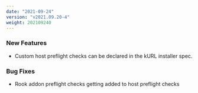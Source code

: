 ```yaml
---
date: "2021-09-24"
version: "v2021.09.20-4"
weight: 202109240
---
```


### <span class="label label-orange">New Features</span>
- Custom host preflight checks can be declared in the kURL installer spec.

### <span class="label label-orange">Bug Fixes</span>
- Rook addon preflight checks getting added to host preflight checks
